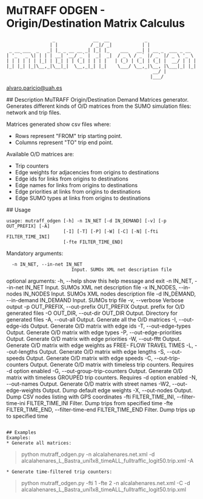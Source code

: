 # MuTRAFF ODGEN - Origin/Destination Matrix Calculus
```
                 _              __  __             _                  
                | |            / _|/ _|           | |                 
 _ __ ___  _   _| |_ _ __ __ _| |_| |_    ___   __| | __ _  ___ _ __  
| '_ ` _ \| | | | __| '__/ _` |  _|  _|  / _ \ / _` |/ _` |/ _ \ '_ \ 
| | | | | | |_| | |_| | | (_| | | | |   | (_) | (_| | (_| |  __/ | | |
|_| |_| |_|\__,_|\__|_|  \__,_|_| |_|    \___/ \__,_|\__, |\___|_| |_|
                                                      __/ |           
                                                     |___/            
```
alvaro.paricio@uah.es

## Description
MuTRAFF Origin/Destination Demand Matrices generator.
Generates different kinds of O/D matrices from the SUMO simulation files: network and trip files.

Matrices generated show csv files where:
* Rows represent "FROM" trip starting point.
* Columns represent "TO" trip end point.

Available O/D matrices are:
* Trip counters 
* Edge weights for adjacencies from origins to destinations
* Edge ids for links from origins to destinations
* Edge names for links from origins to destinations
* Edge priorities at links from origins to destinations
* Edge SUMO types at links from origins to destinations

## Usage
```
usage: mutraff_odgen [-h] -n IN_NET [-d IN_DEMAND] [-v] [-p OUT_PREFIX] [-A]
                     [-I] [-T] [-P] [-W] [-C] [-N] [-fti FILTER_TIME_INI]
                     [-fte FILTER_TIME_END]
```

Mandatory arguments:
```
  -n IN_NET, --in-net IN_NET
                        Input. SUMOs XML net description file
```

optional arguments:
-h, --help            show this help message and exit
-n IN_NET, --in-net IN_NET
                        Input. SUMOs XML net description file
-x IN_NODES, --in-nodes IN_NODES
                        Input. SUMOs XML nodes description file
-d IN_DEMAND, --in-demand IN_DEMAND
                        Input. SUMOs trip file
-v, --verbose         Verbose output
-p OUT_PREFIX, --out-prefix OUT_PREFIX
                        Output. prefix for O/D generated files
-O OUT_DIR, --out-dir OUT_DIR
                        Output. Directory for generated files
-A, --out-all         Output. Generate all the O/D matrices
-I, --out-edge-ids    Output. Generate O/D matrix with edge ids
-T, --out-edge-types  Output. Generate O/D matrix with edge types
-P, --out-edge-priorities
                        Output. Generate O/D matrix with edge priorities
-W, --out-fftt        Output. Generate O/D matrix with edge weights as FREE-
                        FLOW TRAVEL TIMES
-L, --out-lengths     Output. Generate O/D matrix with edge lengths
-S, --out-speeds      Output. Generate O/D matrix with edge speeds
-C, --out-trip-counters
                        Output. Generate O/D matrix with timeless trip
                        counters. Requires -d option enabled
-G, --out-group-trip-counters
                        Output. Generate O/D matrix with timeless GROUPED trip
                        counters. Requires -d option enabled
-N, --out-names       Output. Generate O/D matrix with street names
-W2, --out-edge-weights
                        Output. Dump default edge weights
-X, --out-nodes       Output. Dump CSV nodes listing with GPS coordinates
-fti FILTER_TIME_INI, --filter-time-ini FILTER_TIME_INI
                        Filter. Dump trips from specified time
-fte FILTER_TIME_END, --filter-time-end FILTER_TIME_END
                        Filter. Dump trips up to specified time
```

## Examples
Examples:
* Generate all matrices:
```
> python mutraff_odgen.py -n alcalahenares.net.xml -d alcalahenares_L_Bastra_uni1x8_timeALL_fulltraffic_logit50.trip.xml -A
```
* Generate time-filtered trip counters:
```
> python mutraff_odgen.py -fti 1 -fte 2 -n alcalahenares.net.xml -C -d alcalahenares_L_Bastra_uni1x8_timeALL_fulltraffic_logit50.trip.xml
```
